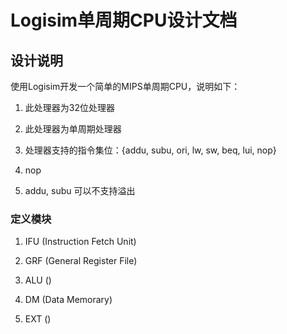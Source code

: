 # Logisim单周期CPU设计文档

## 设计说明

使用Logisim开发一个简单的MIPS单周期CPU，说明如下：

1. 此处理器为32位处理器

2. 此处理器为单周期处理器

3. 处理器支持的指令集位：{addu, subu, ori, lw, sw, beq, lui, nop}

4. nop

5. addu, subu 可以不支持溢出

### 定义模块

1. IFU (Instruction Fetch Unit)

2. GRF (General Register File)

3. ALU ()

4. DM (Data Memorary)

5. EXT ()
